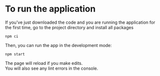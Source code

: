 # To run the application

If you've just downloaded the code and you are running the application
for the first time, go to the project directory and install all packages

```shell
npm ci
```

Then, you can run the app in the development mode:

```shell
npm start
```

The page will reload if you make edits.  
You will also see any lint errors in the console.
